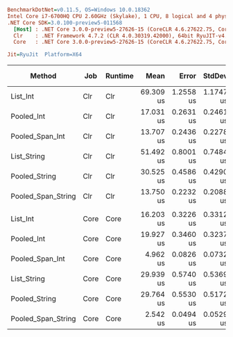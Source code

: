``` ini

BenchmarkDotNet=v0.11.5, OS=Windows 10.0.18362
Intel Core i7-6700HQ CPU 2.60GHz (Skylake), 1 CPU, 8 logical and 4 physical cores
.NET Core SDK=3.0.100-preview5-011568
  [Host] : .NET Core 3.0.0-preview5-27626-15 (CoreCLR 4.6.27622.75, CoreFX 4.700.19.22408), 64bit RyuJIT
  Clr    : .NET Framework 4.7.2 (CLR 4.0.30319.42000), 64bit RyuJIT-v4.8.3801.0
  Core   : .NET Core 3.0.0-preview5-27626-15 (CoreCLR 4.6.27622.75, CoreFX 4.700.19.22408), 64bit RyuJIT

Jit=RyuJit  Platform=X64  

```
|             Method |  Job | Runtime |      Mean |     Error |    StdDev | Ratio | RatioSD | Gen 0 | Gen 1 | Gen 2 | Allocated |
|------------------- |----- |-------- |----------:|----------:|----------:|------:|--------:|------:|------:|------:|----------:|
|           List_Int |  Clr |     Clr | 69.309 us | 1.2558 us | 1.1747 us |  1.00 |    0.00 |     - |     - |     - |         - |
|         Pooled_Int |  Clr |     Clr | 17.031 us | 0.2631 us | 0.2461 us |  0.25 |    0.01 |     - |     - |     - |         - |
|    Pooled_Span_Int |  Clr |     Clr | 13.707 us | 0.2436 us | 0.2278 us |  0.20 |    0.01 |     - |     - |     - |         - |
|        List_String |  Clr |     Clr | 51.492 us | 0.8001 us | 0.7484 us |  0.74 |    0.02 |     - |     - |     - |         - |
|      Pooled_String |  Clr |     Clr | 30.525 us | 0.4586 us | 0.4290 us |  0.44 |    0.01 |     - |     - |     - |         - |
| Pooled_Span_String |  Clr |     Clr | 13.750 us | 0.2232 us | 0.2088 us |  0.20 |    0.01 |     - |     - |     - |         - |
|                    |      |         |           |           |           |       |         |       |       |       |           |
|           List_Int | Core |    Core | 16.203 us | 0.3226 us | 0.3312 us |  1.00 |    0.00 |     - |     - |     - |         - |
|         Pooled_Int | Core |    Core | 19.927 us | 0.3460 us | 0.3237 us |  1.23 |    0.03 |     - |     - |     - |         - |
|    Pooled_Span_Int | Core |    Core |  4.962 us | 0.0826 us | 0.0732 us |  0.31 |    0.01 |     - |     - |     - |         - |
|        List_String | Core |    Core | 29.939 us | 0.5740 us | 0.5369 us |  1.85 |    0.04 |     - |     - |     - |         - |
|      Pooled_String | Core |    Core | 29.764 us | 0.5530 us | 0.5172 us |  1.83 |    0.05 |     - |     - |     - |         - |
| Pooled_Span_String | Core |    Core |  2.542 us | 0.0494 us | 0.0529 us |  0.16 |    0.01 |     - |     - |     - |         - |
